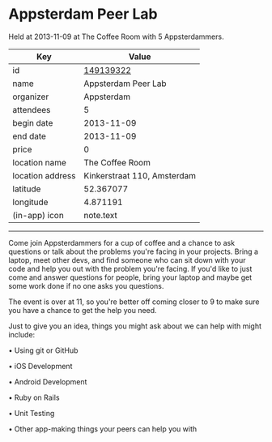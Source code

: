 # Appsterdam Peer Lab
Held at 2013-11-09 at The Coffee Room with 5 Appsterdammers.
        
|Key|Value
|---|---|
|id|[149139322](https://www.meetup.com/appsterdam/events/149139322/)|
|name|Appsterdam Peer Lab|
|organizer|Appsterdam|
|attendees|5|
|begin date|2013-11-09|
|end date|2013-11-09|
|price|0|
|location name|The Coffee Room|
|location address|Kinkerstraat 110, Amsterdam|
|latitude|52.367077|
|longitude|4.871191|
|(in-app) icon|note.text|

---

Come join Appsterdammers for a cup of coffee and a chance to ask questions or talk about the problems you're facing in your projects. Bring a laptop, meet other devs, and find someone who can sit down with your code and help you out with the problem you're facing. If you'd like to just come and answer questions for people, bring your laptop and maybe get some work done if no one asks you questions.

The event is over at 11, so you're better off coming closer to 9 to make sure you have a chance to get the help you need.

Just to give you an idea, things you might ask about we can help with might include:

• Using git or GitHub

• iOS Development

• Android Development

• Ruby on Rails

• Unit Testing

• Other app-making things your peers can help you with


